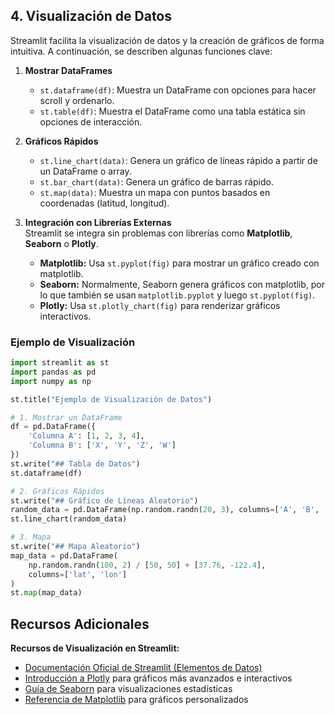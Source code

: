 ## 4. Visualización de Datos

Streamlit facilita la visualización de datos y la creación de gráficos de forma intuitiva. A continuación, se describen algunas funciones clave:

1. **Mostrar DataFrames**

   - `st.dataframe(df)`: Muestra un DataFrame con opciones para hacer scroll y ordenarlo.
   - `st.table(df)`: Muestra el DataFrame como una tabla estática sin opciones de interacción.

2. **Gráficos Rápidos**

   - `st.line_chart(data)`: Genera un gráfico de líneas rápido a partir de un DataFrame o array.
   - `st.bar_chart(data)`: Genera un gráfico de barras rápido.
   - `st.map(data)`: Muestra un mapa con puntos basados en coordenadas (latitud, longitud).

3. **Integración con Librerías Externas**  
   Streamlit se integra sin problemas con librerías como **Matplotlib**, **Seaborn** o **Plotly**.
   - **Matplotlib:** Usa `st.pyplot(fig)` para mostrar un gráfico creado con matplotlib.
   - **Seaborn:** Normalmente, Seaborn genera gráficos con matplotlib, por lo que también se usan `matplotlib.pyplot` y luego `st.pyplot(fig)`.
   - **Plotly:** Usa `st.plotly_chart(fig)` para renderizar gráficos interactivos.

### Ejemplo de Visualización

```python
import streamlit as st
import pandas as pd
import numpy as np

st.title("Ejemplo de Visualización de Datos")

# 1. Mostrar un DataFrame
df = pd.DataFrame({
    'Columna A': [1, 2, 3, 4],
    'Columna B': ['X', 'Y', 'Z', 'W']
})
st.write("## Tabla de Datos")
st.dataframe(df)

# 2. Gráficos Rápidos
st.write("## Gráfico de Líneas Aleatorio")
random_data = pd.DataFrame(np.random.randn(20, 3), columns=['A', 'B', 'C'])
st.line_chart(random_data)

# 3. Mapa
st.write("## Mapa Aleatorio")
map_data = pd.DataFrame(
    np.random.randn(100, 2) / [50, 50] + [37.76, -122.4],
    columns=['lat', 'lon']
)
st.map(map_data)

```

## Recursos Adicionales

**Recursos de Visualización en Streamlit:**

- [Documentación Oficial de Streamlit (Elementos de Datos)](https://docs.streamlit.io/library/api-reference/data)
- [Introducción a Plotly](https://plotly.com/python/) para gráficos más avanzados e interactivos
- [Guía de Seaborn](https://seaborn.pydata.org/) para visualizaciones estadísticas
- [Referencia de Matplotlib](https://matplotlib.org/stable/contents.html) para gráficos personalizados
